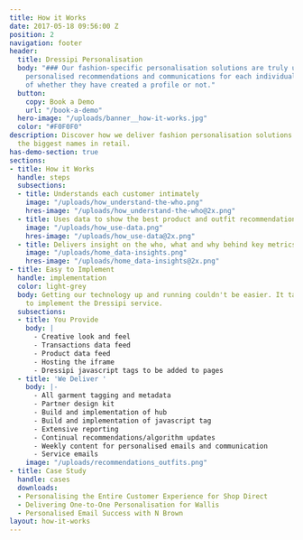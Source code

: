 ```yaml
---
title: How it Works
date: 2017-05-18 09:56:00 Z
position: 2
navigation: footer
header:
  title: Dressipi Personalisation
  body: "### Our fashion-specific personalisation solutions are truly unique. We provide
    personalised recommendations and communications for each individual customer regardless
    of whether they have created a profile or not."
  button:
    copy: Book a Demo
    url: "/book-a-demo"
  hero-image: "/uploads/banner__how-it-works.jpg"
  color: "#F0F0F0"
description: Discover how we deliver fashion personalisation solutions to some of
  the biggest names in retail.
has-demo-section: true
sections:
- title: How it Works
  handle: steps
  subsections:
  - title: Understands each customer intimately
    image: "/uploads/how_understand-the-who.png"
    hres-image: "/uploads/how_understand-the-who@2x.png"
  - title: Uses data to show the best product and outfit recommendations
    image: "/uploads/how_use-data.png"
    hres-image: "/uploads/how_use-data@2x.png"
  - title: Delivers insight on the who, what and why behind key metrics
    image: "/uploads/home_data-insights.png"
    hres-image: "/uploads/home_data-insights@2x.png"
- title: Easy to Implement
  handle: implementation
  color: light-grey
  body: Getting our technology up and running couldn't be easier. It takes 6-8 weeks
    to implement the Dressipi service.
  subsections:
  - title: You Provide
    body: |
      - Creative look and feel
      - Transactions data feed
      - Product data feed
      - Hosting the iframe
      - Dressipi javascript tags to be added to pages
  - title: 'We Deliver '
    body: |-
      - All garment tagging and metadata
      - Partner design kit
      - Build and implementation of hub
      - Build and implementation of javascript tag
      - Extensive reporting
      - Continual recommendations/algorithm updates
      - Weekly content for personalised emails and communication
      - Service emails
    image: "/uploads/recommendations_outfits.png"
- title: Case Study
  handle: cases
  downloads:
  - Personalising the Entire Customer Experience for Shop Direct
  - Delivering One-to-One Personalisation for Wallis
  - Personalised Email Success with N Brown
layout: how-it-works
---
```


